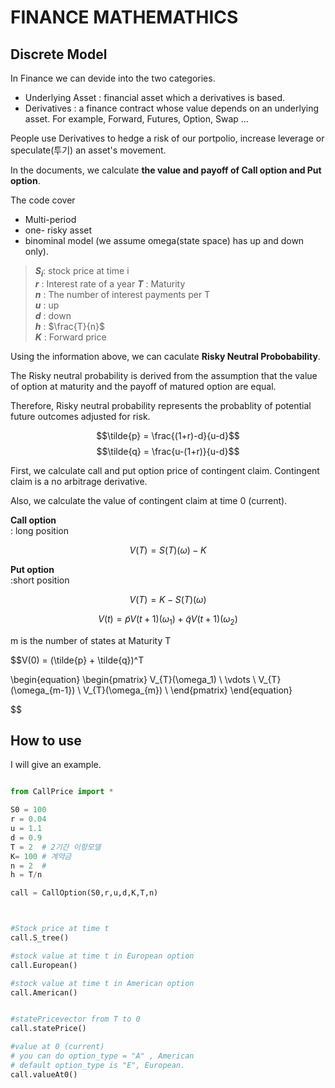 # **FINANCE MATHEMATHICS**

## Discrete Model

In Finance we can devide into the two categories.  
* Underlying Asset : financial asset which  a derivatives is based.
*  Derivatives : a finance contract whose value depends on an underlying asset. For example, Forward, Futures, Option, Swap ...

People use Derivatives to hedge a risk of our portpolio, increase leverage or speculate(투기) an asset's movement. 

In the documents, we calculate **the value and payoff of Call option and Put option**.

The code cover 
* Multi-period
* one- risky asset
* binominal model (we assume omega(state space) has up and down only).



<!-- crl + alt = multi cusor -->
>**$S_i$**: stock price at time i  
**$r$** : Interest rate of a year 
**$T$** : Maturity   
**$n$** :  The number of interest payments per T  
**$u$** :  up  
**$d$** :  down  
**$h$** :  $\frac{T}{n}$  
**$K$** :  Forward price

Using the information above, we can caculate **Risky Neutral Probobability**. 

The Risky neutral probability is derived from the assumption that the value of option at maturity and the payoff of matured option are equal.

Therefore, Risky neutral probability represents the probablity of potential future outcomes adjusted for risk.


$$\tilde{p} = \frac{(1+r)-d}{u-d}$$
$$\tilde{q} = \frac{u-(1+r)}{u-d}$$

First, we calculate call and put option price of contingent claim. Contingent claim is a no arbitrage derivative. 

Also, we calculate the value of contingent claim at time 0 (current).

**Call option**  
: long position

 $$V(T) = S(T)(\omega) - K$$


**Put option**  
:short position

 $$V(T) = K- S(T)(\omega)$$



$$V(t) = \tilde{p} V(t+1)(\omega_1) + \tilde{q}V(t+1)(\omega_2)$$


m is the number of states at Maturity T

$$V(0) = (\tilde{p} + \tilde{q})^T 

\begin{equation}
   \begin{pmatrix} 
   V_{T}(\omega_1)  \\
   \vdots \\
   V_{T}(\omega_{m-1})  \\
   V_{T}(\omega_{m})  \\
   \end{pmatrix} 
\end{equation}

$$

## How to use

I will give an example.

```python

from CallPrice import *

S0 = 100
r = 0.04
u = 1.1
d = 0.9
T = 2  # 2기간 이항모델
K= 100 # 계약금
n = 2  #
h = T/n

call = CallOption(S0,r,u,d,K,T,n)



#Stock price at time t
call.S_tree()

#stock value at time t in European option
call.European()

#stock value at time t in American option
call.American()


#statePricevector from T to 0
call.statePrice()

#value at 0 (current)
# you can do option_type = "A" , American 
# default option_type is "E", European.
call.valueAt0()